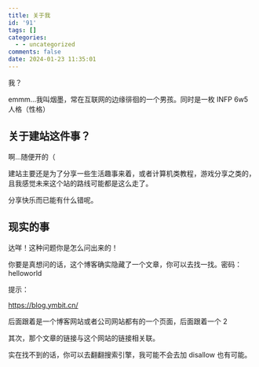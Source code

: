 ```yaml
---
title: 关于我
id: '91'
tags: []
categories:
  - - uncategorized
comments: false
date: 2024-01-23 11:35:01
---
```


我？

emmm...我叫烟墨，常在互联网的边缘徘徊的一个男孩。同时是一枚 INFP 6w5 人格（性格）

## 关于建站这件事？

啊...随便开的（

建站主要还是为了分享一些生活趣事来着，或者计算机类教程，游戏分享之类的，且我感觉未来这个站的路线可能都是这么走了。

分享快乐而已能有什么错呢。

## 现实的事

达咩！这种问题你是怎么问出来的！

你要是真想问的话，这个博客确实隐藏了一个文章，你可以去找一找。密码：helloworld

提示：

https://blog.ymbit.cn/

后面跟着是一个博客网站或者公司网站都有的一个页面，后面跟着一个 2

其次，那个文章的链接与这个网站的链接相关联。

实在找不到的话，你可以去翻翻搜索引擎，我可能不会去加 disallow 也有可能。